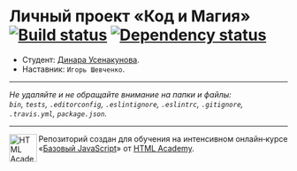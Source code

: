 # Личный проект «Код и Магия» [![Build status][travis-image]][travis-url] [![Dependency status][dependency-image]][dependency-url]

* Студент: [Динара Усенакунова](https://up.htmlacademy.ru/javascript/7/user/250911).
* Наставник: `Игорь Шевченко`.

---

_Не удаляйте и не обращайте внимание на папки и файлы:_<br>
_`bin`, `tests`, `.editorconfig`, `.eslintignore`, `.eslintrc`, `.gitignore`, `.travis.yml`, `package.json`._

---

<a href="https://htmlacademy.ru/intensive/javascript"><img align="left" width="50" height="50" title="HTML Academy" src="https://up.htmlacademy.ru/static/img/intensive/javascript/logo-for-github.svg"></a>

Репозиторий создан для обучения на интенсивном онлайн‑курсе «[Базовый JavaScript](https://htmlacademy.ru/intensive/javascript)» от [HTML Academy](https://htmlacademy.ru).

[travis-image]: https://travis-ci.org/htmlacademy-javascript/250911-code-and-magick.svg?branch=master
[travis-url]: https://travis-ci.org/htmlacademy-javascript/250911-code-and-magick
[dependency-image]: https://david-dm.org/htmlacademy-javascript/250911-code-and-magick.svg?style=flat-square
[dependency-url]: https://david-dm.org/htmlacademy-javascript/250911-code-and-magick
